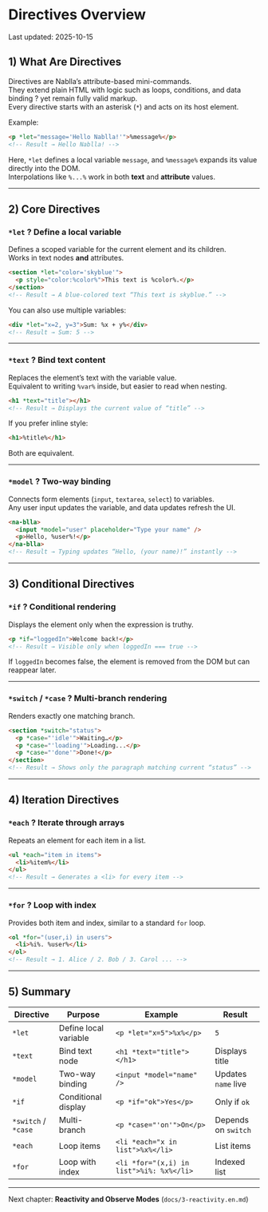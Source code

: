 # Directives Overview  
Last updated: 2025-10-15  

## 1) What Are Directives  
Directives are Nablla’s attribute-based mini-commands.  
They extend plain HTML with logic such as loops, conditions, and data binding ? yet remain fully valid markup.  
Every directive starts with an asterisk (`*`) and acts on its host element.  

Example:  
```html
<p *let="message='Hello Nablla!'">%message%</p>
<!-- Result → Hello Nablla! -->
```

Here, `*let` defines a local variable `message`, and `%message%` expands its value directly into the DOM.  
Interpolations like `%...%` work in both **text** and **attribute** values.

---

## 2) Core Directives  

### **`*let` ? Define a local variable**  
Defines a scoped variable for the current element and its children.  
Works in text nodes **and** attributes.  

```html
<section *let="color='skyblue'">
  <p style="color:%color%">This text is %color%.</p>
</section>
<!-- Result → A blue-colored text “This text is skyblue.” -->
```

You can also use multiple variables:
```html
<div *let="x=2, y=3">Sum: %x + y%</div>
<!-- Result → Sum: 5 -->
```

---

### **`*text` ? Bind text content**  
Replaces the element’s text with the variable value.  
Equivalent to writing `%var%` inside, but easier to read when nesting.

```html
<h1 *text="title"></h1>
<!-- Result → Displays the current value of “title” -->
```

If you prefer inline style:
```html
<h1>%title%</h1>
```
Both are equivalent.

---

### **`*model` ? Two-way binding**  
Connects form elements (`input`, `textarea`, `select`) to variables.  
Any user input updates the variable, and data updates refresh the UI.

```html
<na-blla>
  <input *model="user" placeholder="Type your name" />
  <p>Hello, %user%!</p>
</na-blla>
<!-- Result → Typing updates “Hello, (your name)!” instantly -->
```

---

## 3) Conditional Directives  

### **`*if` ? Conditional rendering**  
Displays the element only when the expression is truthy.  
```html
<p *if="loggedIn">Welcome back!</p>
<!-- Result → Visible only when loggedIn === true -->
```

If `loggedIn` becomes false, the element is removed from the DOM but can reappear later.

---

### **`*switch` / `*case` ? Multi-branch rendering**  
Renders exactly one matching branch.  
```html
<section *switch="status">
  <p *case="'idle'">Waiting…</p>
  <p *case="'loading'">Loading...</p>
  <p *case="'done'">Done!</p>
</section>
<!-- Result → Shows only the paragraph matching current “status” -->
```

---

## 4) Iteration Directives  

### **`*each` ? Iterate through arrays**  
Repeats an element for each item in a list.  
```html
<ul *each="item in items">
  <li>%item%</li>
</ul>
<!-- Result → Generates a <li> for every item -->
```

---

### **`*for` ? Loop with index**  
Provides both item and index, similar to a standard `for` loop.  
```html
<ol *for="(user,i) in users">
  <li>%i%. %user%</li>
</ol>
<!-- Result → 1. Alice / 2. Bob / 3. Carol ... -->
```

---

## 5) Summary  

| Directive | Purpose | Example | Result |
|------------|----------|----------|--------|
| `*let` | Define local variable | `<p *let="x=5">%x%</p>` | `5` |
| `*text` | Bind text node | `<h1 *text="title"></h1>` | Displays title |
| `*model` | Two-way binding | `<input *model="name" />` | Updates `name` live |
| `*if` | Conditional display | `<p *if="ok">Yes</p>` | Only if `ok` |
| `*switch` / `*case` | Multi-branch | `<p *case="'on'">On</p>` | Depends on `switch` |
| `*each` | Loop items | `<li *each="x in list">%x%</li>` | List items |
| `*for` | Loop with index | `<li *for="(x,i) in list">%i%: %x%</li>` | Indexed list |

---

Next chapter: **Reactivity and Observe Modes** (`docs/3-reactivity.en.md`)  
